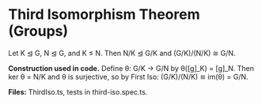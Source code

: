 # Third Isomorphism Theorem (Groups)

Let K ⊴ G, N ⊴ G, and K ≤ N.
Then N/K ⊴ G/K and
(G/K)/(N/K) ≅ G/N.

**Construction used in code.**
Define θ: G/K → G/N by θ([g]_K) = [g]_N.
Then ker θ = N/K and θ is surjective, so by First Iso:
(G/K)/(N/K) ≅ im(θ) = G/N.

**Files:** ThirdIso.ts, tests in third-iso.spec.ts.
